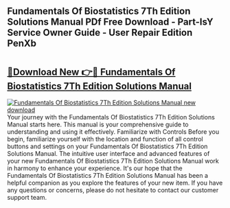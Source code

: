 ## Fundamentals Of Biostatistics 7Th Edition Solutions Manual PDf Free Download - Part-IsY Service Owner Guide - User Repair Edition PenXb

# <h2><a href="http://bc20380.oget.top/?id=Fundamentals+Of+Biostatistics+7Th+Edition+Solutions+Manual">🔗Download New 👉🔴 Fundamentals Of Biostatistics 7Th Edition Solutions Manual</a></h2>

[![Fundamentals Of Biostatistics 7Th Edition Solutions Manual new download](https://i.imgur.com/5g1atiW.png)](http://bc20380.oget.top/?id=Fundamentals+Of+Biostatistics+7Th+Edition+Solutions+Manual)
Your journey with the Fundamentals Of Biostatistics 7Th Edition Solutions Manual starts here. This manual is your comprehensive guide to understanding and using it effectively. Familiarize with Controls Before you begin, familiarize yourself with the location and function of all control buttons and settings on your Fundamentals Of Biostatistics 7Th Edition Solutions Manual. The intuitive user interface and advanced features of your new Fundamentals Of Biostatistics 7Th Edition Solutions Manual work in harmony to enhance your experience. It's our hope that the Fundamentals Of Biostatistics 7Th Edition Solutions Manual has been a helpful companion as you explore the features of your new item. If you have any questions or concerns, please do not hesitate to contact our customer support team.
